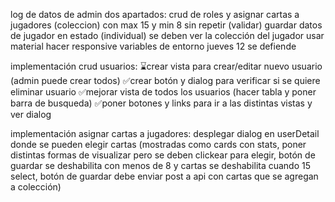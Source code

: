 log de datos de admin
dos apartados: crud de roles y asignar cartas a jugadores (coleccion) con max 15 y min 8 sin repetir (validar)
guardar datos de jugador en estado (individual) se deben ver la colección del jugador
usar material
hacer responsive
variables de entorno
jueves 12 se defiende



implementación crud usuarios:
⌛crear vista para crear/editar nuevo usuario (admin puede crear todos)
✅crear botón y dialog para verificar si se quiere eliminar usuario
✅mejorar vista de todos los usuarios (hacer tabla y poner barra de busqueda)
✅poner botones y links para ir a las distintas vistas y ver dialog

implementación asignar cartas a jugadores:
desplegar dialog en userDetail donde se pueden elegir cartas (mostradas como cards con stats, poner distintas formas de visualizar pero se deben clickear para elegir, botón de guardar se deshabilita con menos de 8 y cartas se deshabilita cuando 15 select, botón de guardar debe enviar post a api con cartas que se agregan a colección)
